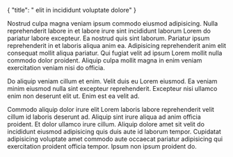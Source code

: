 {
  "title": " elit in incididunt voluptate dolore"
}

Nostrud culpa magna veniam ipsum commodo eiusmod adipisicing. Nulla reprehenderit labore in et labore irure sint incididunt laborum Lorem do pariatur labore excepteur. Ea nostrud quis sint laborum. Pariatur ipsum reprehenderit in et laboris aliqua anim ea. Adipisicing reprehenderit anim elit consequat mollit aliqua pariatur. Qui fugiat velit ad ipsum Lorem mollit nulla commodo dolor proident. Aliquip culpa mollit magna in enim veniam exercitation veniam nisi do officia.

Do aliquip veniam cillum et enim. Velit duis eu Lorem eiusmod. Ea veniam minim eiusmod nulla sint excepteur reprehenderit. Excepteur nisi ullamco enim non deserunt elit ut. Enim est ea velit ad.

Commodo aliquip dolor irure elit Lorem laboris labore reprehenderit velit cillum id laboris deserunt ad. Aliquip sint irure aliqua ad anim officia proident. Et dolor ullamco irure cillum. Aliquip dolore amet sit velit do incididunt eiusmod adipisicing quis duis aute id laborum tempor. Cupidatat adipisicing voluptate amet commodo aute occaecat pariatur adipisicing qui exercitation proident officia tempor. Ipsum non ipsum proident do.
